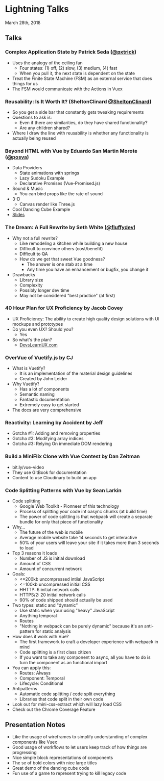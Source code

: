 # Lightning Talks

March 28th, 2018

## Talks

### Complex Application State by Patrick Seda ([@pxtrick](https://twitter.com/pxtrick))

*   Uses the analogy of the ceiling fan
    *   Four states: (1) off, (2) slow, (3) medium, (4) fast
    *   When you pull it, the next state is dependent on the state
*   Treat the Finite State Machine (FSM) as an external service that does things for us
*   The FSM would communicate with the Actions in Vuex

### Reusability: Is It Worth It? (SheltonClinard [@SheltonClinard](https://www.twitter.com/SheltonClinard))

*   So you get a side bar that constantly gets tweaking requirements
*   Questions to ask is:
    *   Even if there are similarities, do they have shared functionality?
    *   Are any children shared?
*   Where I draw the line with reusability is whether any functionality is actually being reused

### Beyond HTML with Vue by Eduardo San Martin Morote ([@posva](https://www.twitter.com/posva))

*   Data Providers
    *   State animations with springs
    *   Lazy Sudoku Example
    *   Declarative Promises (Vue-Promised.js)
*   Sound & Music
    *   You can bind props like the rate of sound
*   3-D
    *   Canvas render like Three.js
*   Cool Dancing Cube Example
*   [Slides](https://slides.com/posva/beyond-html-with-vue)

### The Dream: A Full Rewrite by Seth White ([@fluffydev](https://www.twitter.com/fluffydev))

*   Why not a full rewrite?
    *   Like remodeling a kitchen while building a new house
    *   Difficult to convince others (cost/benefit)
    *   Difficult to QA
    *   How do we get that sweet Vue goodness?
        *   The answer is one stab at a time
        *   Any time you have an enhancement or bugfix, you change it
*   Drawbacks
    *   Library size
    *   Complexity
    *   Possibly longer dev time
    *   May not be considered "best practice" (at first)

### 40 Hour Plan for UX Proficiency by Jacob Covey

*   UX Proficiency: The ability to create high quality design solutions with UI mockups and prototypes
*   Do you even UX? Should you?
    *   Yes
*   So what's the plan?
    *   [DevsLearnUX.com](http://devslearnux.com/)

### OverVue of Vuetify.js by CJ

*   What is Vuetify?
    *   It is an implementation of the material design guidelines
    *   Created by John Leider
*   Why Vuetify?
    *   Has a lot of components
    *   Semantic naming
    *   Fantastic documentation
    *   Extremely easy to get started
*   The docs are very comprehensive

### Reactivity: Learning by Accident by Jeff

*   Gotcha #1: Adding and removing properties
*   Gotcha #2: Modifying array indices
*   Gotcha #3: Relying On immediate DOM rendering

### Build a MiniFlix Clone with Vue Contest by Dan Zeitman

*   bit.ly/vue-video
*   They use GitBook for documentation
*   Content to use Cloudinary to build an app

### Code Splitting Patterns with Vue by Sean Larkin

*   Code splitting
    *   Google Web Toolkit - Pionneer of this technology
    *   Process of splitting your code int oasync chunks (at build time)
    *   The power of code splitting is that webpack will create a separate bundle for only that piece of functionality
*   Why...
    *   The future of the web is mobile
    *   Average mobile website take 14 seconds to get interactive
    *   50% of your users will leave your site if it takes more than 3 seconds to load
*   Top 3 reasons it loads
    *   Number of JS is initial download
    *   Amount of CSS
    *   Amount of concurrent network
*   Goals:
    *   <=200kb uncompressed intiial JavaScript
    *   <=100kb uncompressed initial CSS
    *   HHTTP: 6 initial network calls
    *   HTTPS/2: 20 initial network calls
    *   90% of code shipped should actually be used
*   Two types: static and "dynamic"
    *   Use static when your using "heavy" JavaScript
    *   Anything temporal
    *   Routes
    *   "Nothing in webpack can be purely dynamic" because it's an anti-pattern for static analysis
*   How does it work with Vue?
    *   The first framework to craft a developer experience with webpack in mind
    *   Code splitting is a first class citizen
    *   If you want to take any component to async, all you have to do is turn the component as an functional import
*   You can apply this:
    *   Routes: Always
    *   Component: Temporal
    *   Lifecycle: Conditional
*   Antipatterns
    *   Automatic code splitting / code split everything
    *   Libraries that code split in their own code
*   Look out for mini-css-extract which will lazy load CSS
*   Check out the Chrome Coverage Feature

## Presentation Notes

*   Like the usage of wireframes to simplify understanding of complex components like Vuex
*   Good usage of workflows to let users keep track of how things are progressing
*   Nice simple block representations of components
*   The se of bold colors with nice large titles
*   Great demo of the dancing cube code
*   Fun use of a game to represent trying to kill legacy code
